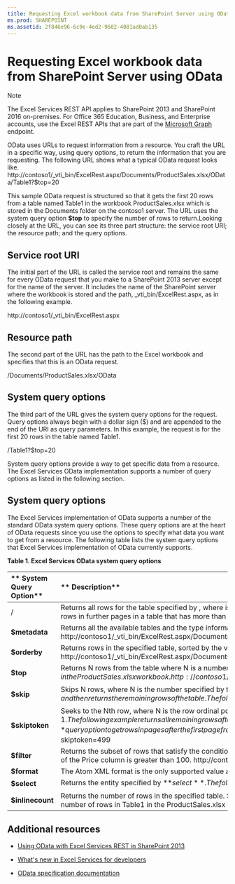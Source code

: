 ```yaml
---
title: Requesting Excel workbook data from SharePoint Server using OData
ms.prod: SHAREPOINT
ms.assetid: 2f846e96-6c9e-4ed2-9602-4081ad0ab135
---
```




# Requesting Excel workbook data from SharePoint Server using OData

> [!NOTE]  
> The Excel Services REST API applies to SharePoint 2013 and SharePoint 2016 on-premises. For Office 365 Education, Business, and Enterprise accounts, use the Excel REST APIs that are part of the  [Microsoft Graph](http://graph.microsoft.io/en-us/docs/api-reference/v1.0/resources/excel
) endpoint.
  
    
    

OData uses URLs to request information from a resource. You craft the URL in a specific way, using query options, to return the information that you are requesting. The following URL shows what a typical OData request looks like. 
http://contoso1/_vti_bin/ExcelRest.aspx/Documents/ProductSales.xlsx/OData/Table1?$top=20 
  
    
    

This sample OData request is structured so that it gets the first 20 rows from a table named Table1 in the workbook ProductSales.xlsx which is stored in the Documents folder on the contoso1 server. The URL uses the system query option **$top** to specify the number of rows to return.Looking closely at the URL, you can see its three part structure: the service root URI; the resource path; and the query options. 
## Service root URI

The initial part of the URL is called the service root and remains the same for every OData request that you make to a SharePoint 2013 server except for the name of the server. It includes the name of the SharePoint server where the workbook is stored and the path, _vti_bin/ExcelRest.aspx, as in the following example. 
  
    
    
http://contoso1/_vti_bin/ExcelRest.aspx 
  
    
    

## Resource path

The second part of the URL has the path to the Excel workbook and specifies that this is an OData request. 
  
    
    
/Documents/ProductSales.xlsx/OData 
  
    
    

## System query options

The third part of the URL gives the system query options for the request. Query options always begin with a dollar sign ($) and are appended to the end of the URI as query parameters. In this example, the request is for the first 20 rows in the table named Table1. 
  
    
    
/Table1?$top=20 
  
    
    
System query options provide a way to get specific data from a resource. The Excel Services OData implementation supports a number of query options as listed in the following section. 
  
    
    

## System query options
<a name="xlsSystemQueryOptions"> </a>

The Excel Services implementation of OData supports a number of the standard OData system query options. These query options are at the heart of OData requests since you use the options to specify what data you want to get from a resource. The following table lists the system query options that Excel Services implementation of OData currently supports. 
  
    
    

**Table 1. Excel Services OData system query options**


|** **System Query Option****|** **Description****|
|:-----|:-----|
|/<tableName> |Returns all rows for the table specified by <tableName>, where <tableName> is the name of a table in an Excel workbook that contains the rows that you want to retrieve. > [!IMPORTANT]  > This form of OData request returns no more than 500 rows at a time. Each set of 500 rows is one page. To get rows in further pages in a table that has more than 500 rows, use the **$skiptoken** query option (see below).          The following example returns all rows up to the 500th row in Table1 in the ProductSales.xlsx workbook. |
|**$metadata**|Returns all the available tables and the type information for all rows in each table in the specified workbook. The following example returns the tables and type information for the tables in the ProductSales.xlsx workbook. http://contoso1/_vti_bin/ExcelRest.aspx/Documents/ProductSales.xlsx/OData/$metadata |
|**$orderby**|Returns rows in the specified table, sorted by the value specified by **$orderby**. The following example returns all rows from Table 1, sorted by the Name column, in the ProductSales.xlsx workbook. > [!NOTE]  > The default value for **$orderby** is ascending.          http://contoso1/_vti_bin/ExcelRest.aspx/Documents/ProductSales.xlsx/OData/Table1?$orderby=Name |
|**$top**|Returns N rows from the table where N is a number specified by the value of **$top**. The following example returns the first 5 rows from Table1, sorted by the Name column, in the ProductSales.xlsx workbook. http://contoso1/_vti_bin/ExcelRest.aspx/Documents/ProductSales.xlsx/OData/Table1?$orderby=Name&amp;$top=5 |
|**$skip**|Skips N rows, where N is the number specified by the value of **$skip**, and then returns the remaining rows of the table. The following example returns all remaining rows after the fifth row from Table1 in the ProductSales.xlsx workbook. http://contoso1/_vti_bin/ExcelRest.aspx/Documents/ProductSales.xlsx/OData/Table1?$skip=5 |
|**$skiptoken**|Seeks to the Nth row, where N is the row ordinal position indicated by the value of **$skiptoken**, and then returns all remaining rows, beginning at row N + 1. The collection is zero-based, so the second row, for example, is indicated by $skiptoken=1. The following example returns all remaining rows after the second row from Table1 in the ProductSales.xlsx workbook. http://contoso1/_vti_bin/ExcelRest.aspx/Documents/ProductSales.xlsx/OData/Table1?$skiptoken=1 You can also use the **$skiptoken** query option to get rows in pages after the first page from a table that contains more than 500 rows. The following example shows how to get the 500th row and greater from a table with more than 500 rows.http://contoso1/_vti_bin/ExcelRest.aspx/Documents/ProductSales.xlsx/OData/Table1?$skiptoken=499 |
|**$filter**|Returns the subset of rows that satisfy the conditions specified in the value of **$filter**. For more information about the operators and set of functions that you can use with **$filter**, see the OData  [documentation](http://www.odata.org/documentation/odata-version-2-0/uri-conventions/). The following example returns only those rows where the value of the Price column is greater than 100. http://contoso1/_vti_bin/ExcelRest.aspx/Documents/ProductSales.xlsx/OData/Table1?$filter=Price gt 100 |
|**$format**|The Atom XML format is the only supported value and is the default for the **$format** query option.|
|**$select**|Returns the entity specified by **$select**. The following example selects the Name column from Table1 in the ProductSales.xlsx workbook. http://contoso1/_vti_bin/ExcelRest.aspx/Documents/ProductSales.xlsx/OData/Table1?$select=Name |
|**$inlinecount**| Returns the number of rows in the specified table. $ **inlinecount** can only use 1 of 2 of the following values. **allpages** - Returns the count for all rows in the table. **none** - Does not include a count of rows in the table. The following example returns the count for the total number of rows in Table1 in the ProductSales.xlsx workbook. http://contoso1/_vti_bin/ExcelRest.aspx/Documents/ProductSales.xlsx/OData/Table1?$inlinecount=allpages|
   

## Additional resources
<a name="xlsAdditionalResources"> </a>


-  [Using OData with Excel Services REST in SharePoint 2013](using-odata-with-excel-services-rest-in-sharepoint-2013.md)
    
  
-  [What's new in Excel Services for developers](http://msdn.microsoft.com/library/09e96c8b-cb55-4fd1-a797-b50fbf0f9296.aspx)
    
  
-  [OData specification documentation](http://www.odata.org)
    
  
